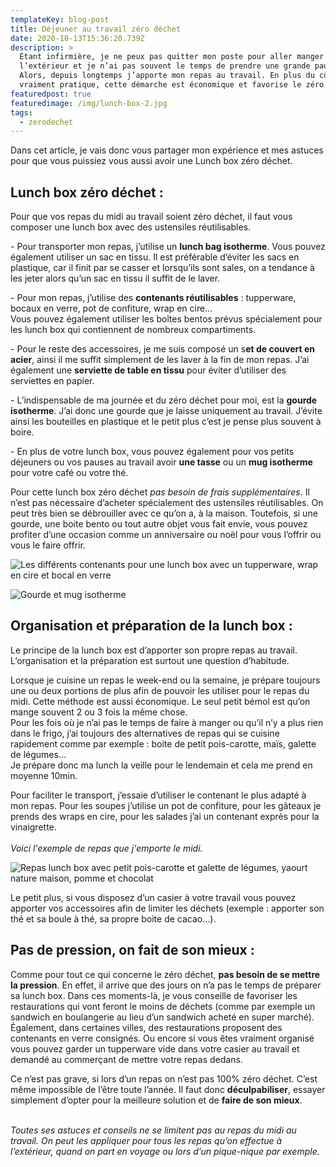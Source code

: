 ```yaml
---
templateKey: blog-post
title: Déjeuner au travail zéro déchet
date: 2020-10-13T15:36:20.739Z
description: >
  Étant infirmière, je ne peux pas quitter mon poste pour aller manger à
  l’extérieur et je n’ai pas souvent le temps de prendre une grande pause.
  Alors, depuis longtemps j’apporte mon repas au travail. En plus du côté
  vraiment pratique, cette démarche est économique et favorise le zéro déchet.
featuredpost: true
featuredimage: /img/lunch-box-2.jpg
tags:
  - zerodechet
---
```

Dans cet article, je vais donc vous partager mon expérience et mes astuces pour que vous puissiez vous aussi avoir une Lunch box zéro déchet.

## Lunch box zéro déchet :

Pour que vos repas du midi au travail soient zéro déchet, il faut vous composer une lunch box avec des ustensiles réutilisables.

\- Pour transporter mon repas, j’utilise un **lunch bag isotherme**. Vous pouvez également utiliser un sac en tissu. Il est préférable d’éviter les sacs en plastique, car il finit par se casser et lorsqu’ils sont sales, on a tendance à les jeter alors qu’un sac en tissu il suffit de le laver.

\- Pour mon repas, j’utilise des **contenants réutilisables** : tupperware, bocaux en verre, pot de confiture, wrap en cire…\
Vous pouvez également utiliser les boîtes bentos prévus spécialement pour les lunch box qui contiennent de nombreux compartiments.

\- Pour le reste des accessoires, je me suis composé un s**et de couvert en acier**, ainsi il me suffit simplement de les laver à la fin de mon repas. J’ai également une **serviette de table en tissu** pour éviter d’utiliser des serviettes en papier.

\- L’indispensable de ma journée et du zéro déchet pour moi, est la **gourde isotherme**. J’ai donc une gourde que je laisse uniquement au travail. J’évite ainsi les bouteilles en plastique et le petit plus c’est je pense plus souvent à boire.

\- En plus de votre lunch box, vous pouvez également pour vos petits déjeuners ou vos pauses au travail avoir **une tasse** ou un **mug isotherme** pour votre café ou votre thé.

Pour cette lunch box zéro déchet *pas besoin de frais supplémentaires*. Il n’est pas nécessaire d’acheter spécialement des ustensiles réutilisables. On peut très bien se débrouiller avec ce qu’on a, à la maison. Toutefois, si une gourde, une boite bento ou tout autre objet vous fait envie, vous pouvez profiter d’une occasion comme un anniversaire ou noël pour vous l’offrir ou vous le faire offrir.

![Les différents contenants pour une lunch box avec un tupperware, wrap en cire et bocal en verre](/img/differents-contenants-.jpg "Les différents contenants pour une lunch box ")

![Gourde et mug isotherme ](/img/gourde.jpg "Contenants pour les liquides")

## Organisation et préparation de la lunch box :

Le principe de la lunch box est d’apporter son propre repas au travail. L’organisation et la préparation est surtout une question d’habitude.

Lorsque je cuisine un repas le week-end ou la semaine, je prépare toujours une ou deux portions de plus afin de pouvoir les utiliser pour le repas du midi. Cette méthode est aussi économique. Le seul petit bémol est qu’on mange souvent 2 ou 3 fois la même chose.\
Pour les fois où je n’ai pas le temps de faire à manger ou qu’il n’y a plus rien dans le frigo, j’ai toujours des alternatives de repas qui se cuisine rapidement comme par exemple : boite de petit pois-carotte, maïs, galette de légumes...\
Je prépare donc ma lunch la veille pour le lendemain et cela me prend en moyenne 10min.

Pour faciliter le transport, j’essaie d’utiliser le contenant le plus adapté à mon repas. Pour les soupes j’utilise un pot de confiture, pour les gâteaux je prends des wraps en cire, pour les salades j’ai un contenant exprès pour la vinaigrette.\
\
*Voici l'exemple de repas que j'emporte le midi.* 

![Repas lunch box avec petit pois-carotte et galette de légumes, yaourt nature maison, pomme et chocolat ](/img/exemple-lunch-box.jpg "Exemple repas lunch box")

Le petit plus, si vous disposez d’un casier à votre travail vous pouvez apporter vos accessoires afin de limiter les déchets (exemple : apporter son thé et sa boule à thé, sa propre boite de cacao…).

## Pas de pression, on fait de son mieux :

Comme pour tout ce qui concerne le zéro déchet, **pas besoin de se mettre la pression**. En effet, il arrive que des jours on n’a pas le temps de préparer sa lunch box. Dans ces moments-là, je vous conseille de favoriser les restaurations qui vont feront le moins de déchets (comme par exemple un sandwich en boulangerie au lieu d’un sandwich acheté en super marché). Également, dans certaines villes, des restaurations proposent des contenants en verre consignés. Ou encore si vous êtes vraiment organisé vous pouvez garder un tupperware vide dans votre casier au travail et demandé au commerçant de mettre votre repas dedans.

Ce n’est pas grave, si lors d’un repas on n’est pas 100% zéro déchet. C’est même impossible de l’être toute l’année. Il faut donc **déculpabiliser**, essayer simplement d’opter pour la meilleure solution et de **faire de son mieux**. 

\
*Toutes ses astuces et conseils ne se limitent pas au repas du midi au travail. On peut les appliquer pour tous les repas qu’on effectue à l’extérieur, quand on part en voyage ou lors d’un pique-nique par exemple.*